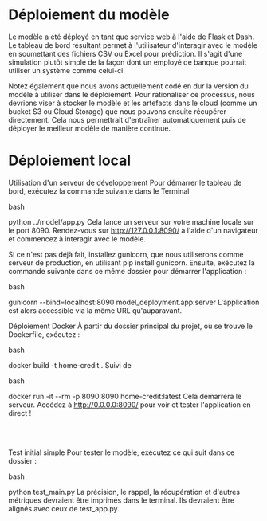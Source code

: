 # Déploiement du modèle
Le modèle a été déployé en tant que service web à l'aide de Flask et Dash. Le tableau de bord résultant permet à l'utilisateur d'interagir avec le modèle en soumettant des fichiers CSV ou Excel pour prédiction. Il s'agit d'une simulation plutôt simple de la façon dont un employé de banque pourrait utiliser un système comme celui-ci.

Notez également que nous avons actuellement codé en dur la version du modèle à utiliser dans le déploiement. Pour rationaliser ce processus, nous devrions viser à stocker le modèle et les artefacts dans le cloud (comme un bucket S3 ou Cloud Storage) que nous pouvons ensuite récupérer directement. Cela nous permettrait d'entraîner automatiquement puis de déployer le meilleur modèle de manière continue.

# Déploiement local
Utilisation d'un serveur de développement
Pour démarrer le tableau de bord, exécutez la commande suivante dans le Terminal 

bash

python ../model/app.py
Cela lance un serveur sur votre machine locale sur le port 8090. Rendez-vous sur http://127.0.0.1:8090/ à l'aide d'un navigateur et commencez à interagir avec le modèle.

Si ce n'est pas déjà fait, installez gunicorn, que nous utiliserons comme serveur de production, en utilisant pip install gunicorn. Ensuite, exécutez la commande suivante dans ce même dossier pour démarrer l'application :

bash

gunicorn --bind=localhost:8090 model_deployment.app:server
L'application est alors accessible via la même URL qu'auparavant.

Déploiement Docker
À partir du dossier principal du projet, où se trouve le Dockerfile, exécutez :

bash

docker build -t home-credit .
Suivi de

bash

docker run -it --rm -p 8090:8090 home-credit:latest
Cela démarrera le serveur. Accédez à http://0.0.0.0:8090/ pour voir et tester l'application en direct !

<br><br>

Test initial simple
Pour tester le modèle, exécutez ce qui suit dans ce dossier :

bash

python test_main.py
La précision, le rappel, la récupération et d'autres métriques devraient être imprimés dans le terminal. Ils devraient être alignés avec ceux de test_app.py.